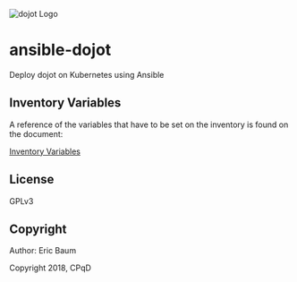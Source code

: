 ![dojot Logo](https://avatars0.githubusercontent.com/u/31219238?s=80&v=4)

# ansible-dojot
Deploy dojot on Kubernetes using Ansible

[//]: # "TODO: Description"
[//]: # "TODO: Module Requirements"
[//]: # "TODO: Deploy Requirements"
[//]: # "TODO: Inventory configuration"
[//]: # "TODO: Deployment steps"

## Inventory Variables

A reference of the variables that have to be set on the inventory
is found on the document:

[Inventory Variables](docs/vars.md)

## License

GPLv3

## Copyright

Author: Eric Baum

Copyright 2018, CPqD